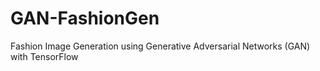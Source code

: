 # GAN-FashionGen
Fashion Image Generation using Generative Adversarial Networks (GAN) with TensorFlow
